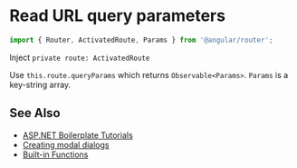 # Read URL query parameters
```typescript
import { Router, ActivatedRoute, Params } from '@angular/router';
```

Inject ```private route: ActivatedRoute```

Use ```this.route.queryParams``` which returns ```Observable<Params>```. ```Params``` is a key-string array.

## See Also
* [ASP\.NET Boilerplate Tutorials](README.md)
* [Creating modal dialogs](modals.md)
* [Built-in Functions](angularbuiltin.md)
